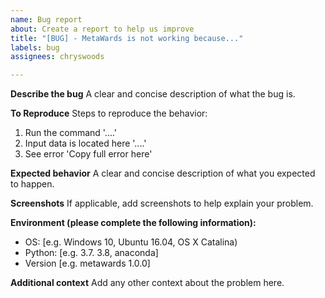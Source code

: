 ```yaml
---
name: Bug report
about: Create a report to help us improve
title: "[BUG] - MetaWards is not working because..."
labels: bug
assignees: chryswoods

---
```


**Describe the bug**
A clear and concise description of what the bug is.

**To Reproduce**
Steps to reproduce the behavior:
1. Run the command '....'
2. Input data is located here '....'
3. See error 'Copy full error here'

**Expected behavior**
A clear and concise description of what you expected to happen.

**Screenshots**
If applicable, add screenshots to help explain your problem.

**Environment (please complete the following information):**
 - OS: [e.g. Windows 10, Ubuntu 16.04, OS X Catalina)
 - Python: [e.g. 3.7. 3.8, anaconda]
 - Version [e.g. metawards 1.0.0]

**Additional context**
Add any other context about the problem here.
